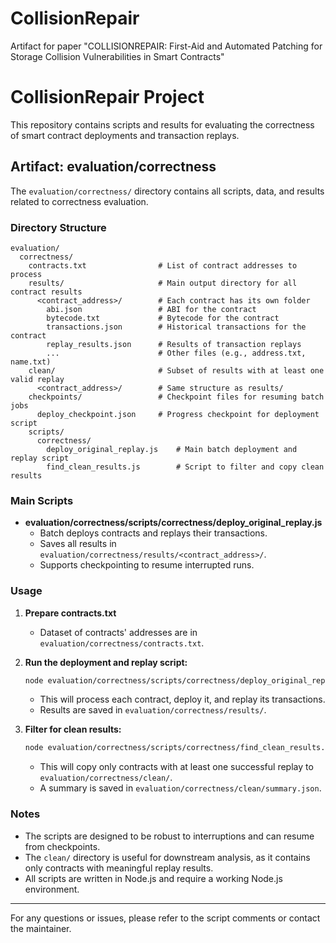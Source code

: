 # CollisionRepair
Artifact for paper "COLLISIONREPAIR: First-Aid and Automated Patching for Storage Collision Vulnerabilities in Smart Contracts"

# CollisionRepair Project

This repository contains scripts and results for evaluating the correctness of smart contract deployments and transaction replays.

## Artifact: evaluation/correctness

The `evaluation/correctness/` directory contains all scripts, data, and results related to correctness evaluation.

### Directory Structure

```
evaluation/
  correctness/
    contracts.txt                # List of contract addresses to process
    results/                     # Main output directory for all contract results
      <contract_address>/        # Each contract has its own folder
        abi.json                 # ABI for the contract
        bytecode.txt             # Bytecode for the contract
        transactions.json        # Historical transactions for the contract
        replay_results.json      # Results of transaction replays
        ...                      # Other files (e.g., address.txt, name.txt)
    clean/                       # Subset of results with at least one valid replay
      <contract_address>/        # Same structure as results/
    checkpoints/                 # Checkpoint files for resuming batch jobs
      deploy_checkpoint.json     # Progress checkpoint for deployment script
    scripts/
      correctness/
        deploy_original_replay.js    # Main batch deployment and replay script
        find_clean_results.js        # Script to filter and copy clean results
```

### Main Scripts

- **evaluation/correctness/scripts/correctness/deploy_original_replay.js**
  - Batch deploys contracts and replays their transactions.
  - Saves all results in `evaluation/correctness/results/<contract_address>/`.
  - Supports checkpointing to resume interrupted runs.




### Usage

1. **Prepare contracts.txt**
   - Dataset of contracts' addresses are in `evaluation/correctness/contracts.txt`.

2. **Run the deployment and replay script:**
   ```bash
   node evaluation/correctness/scripts/correctness/deploy_original_replay.js
   ```
   - This will process each contract, deploy it, and replay its transactions.
   - Results are saved in `evaluation/correctness/results/`.

3. **Filter for clean results:**
   ```bash
   node evaluation/correctness/scripts/correctness/find_clean_results.js
   ```
   - This will copy only contracts with at least one successful replay to `evaluation/correctness/clean/`.
   - A summary is saved in `evaluation/correctness/clean/summary.json`.

### Notes
- The scripts are designed to be robust to interruptions and can resume from checkpoints.
- The `clean/` directory is useful for downstream analysis, as it contains only contracts with meaningful replay results.
- All scripts are written in Node.js and require a working Node.js environment.

---

For any questions or issues, please refer to the script comments or contact the maintainer.
